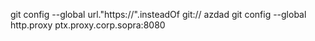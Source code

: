 git config --global url."https://".insteadOf git://
azdad
git config --global http.proxy ptx.proxy.corp.sopra:8080
